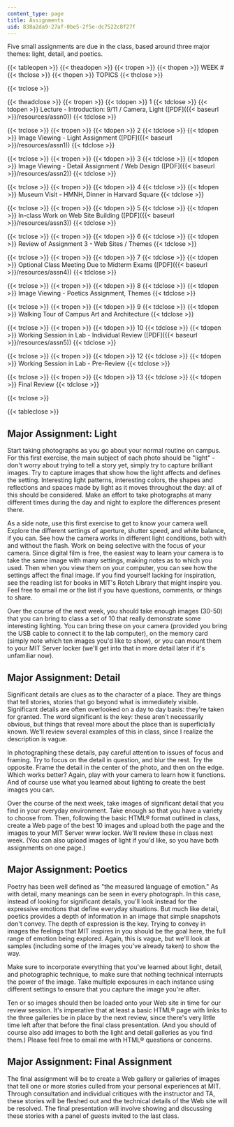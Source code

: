 ```yaml
---
content_type: page
title: Assignments
uid: 838a2da9-27af-0be5-2f5e-dc7522c8f27f
---
```


Five small assignments are due in the class, based around three major themes: light, detail, and poetics.

{{< tableopen >}}
{{< theadopen >}}
{{< tropen >}}
{{< thopen >}}
WEEK #
{{< thclose >}}
{{< thopen >}}
TOPICS
{{< thclose >}}

{{< trclose >}}

{{< theadclose >}}
{{< tropen >}}
{{< tdopen >}}
1
{{< tdclose >}}
{{< tdopen >}}
Lecture - Introduction: 9/11 / Camera, Light ([PDF]({{< baseurl >}}/resources/assn0))
{{< tdclose >}}

{{< trclose >}}
{{< tropen >}}
{{< tdopen >}}
2
{{< tdclose >}}
{{< tdopen >}}
Image Viewing - Light Assignment ([PDF]({{< baseurl >}}/resources/assn1))
{{< tdclose >}}

{{< trclose >}}
{{< tropen >}}
{{< tdopen >}}
3
{{< tdclose >}}
{{< tdopen >}}
Image Viewing - Detail Assignment / Web Design ([PDF]({{< baseurl >}}/resources/assn2))
{{< tdclose >}}

{{< trclose >}}
{{< tropen >}}
{{< tdopen >}}
4
{{< tdclose >}}
{{< tdopen >}}
Museum Visit - HMNH, Dinner in Harvard Square
{{< tdclose >}}

{{< trclose >}}
{{< tropen >}}
{{< tdopen >}}
5
{{< tdclose >}}
{{< tdopen >}}
In-class Work on Web Site Building ([PDF]({{< baseurl >}}/resources/assn3))
{{< tdclose >}}

{{< trclose >}}
{{< tropen >}}
{{< tdopen >}}
6
{{< tdclose >}}
{{< tdopen >}}
Review of Assignment 3 - Web Sites / Themes
{{< tdclose >}}

{{< trclose >}}
{{< tropen >}}
{{< tdopen >}}
7
{{< tdclose >}}
{{< tdopen >}}
Optional Class Meeting Due to Midterm Exams ([PDF]({{< baseurl >}}/resources/assn4))
{{< tdclose >}}

{{< trclose >}}
{{< tropen >}}
{{< tdopen >}}
8
{{< tdclose >}}
{{< tdopen >}}
Image Viewing - Poetics Assignment, Themes
{{< tdclose >}}

{{< trclose >}}
{{< tropen >}}
{{< tdopen >}}
9
{{< tdclose >}}
{{< tdopen >}}
Walking Tour of Campus Art and Architecture
{{< tdclose >}}

{{< trclose >}}
{{< tropen >}}
{{< tdopen >}}
10
{{< tdclose >}}
{{< tdopen >}}
Working Session in Lab - Individual Review ([PDF]({{< baseurl >}}/resources/assn5))
{{< tdclose >}}

{{< trclose >}}
{{< tropen >}}
{{< tdopen >}}
12
{{< tdclose >}}
{{< tdopen >}}
Working Session in Lab - Pre-Review
{{< tdclose >}}

{{< trclose >}}
{{< tropen >}}
{{< tdopen >}}
13
{{< tdclose >}}
{{< tdopen >}}
Final Review
{{< tdclose >}}

{{< trclose >}}

{{< tableclose >}}

Major Assignment: Light
-----------------------

Start taking photographs as you go about your normal routine on campus. For this first exercise, the main subject of each photo should be "light" - don't worry about trying to tell a story yet, simply try to capture brilliant images. Try to capture images that show how the light affects and defines the setting. Interesting light patterns, interesting colors, the shapes and reflections and spaces made by light as it moves throughout the day: all of this should be considered. Make an effort to take photographs at many different times during the day and night to explore the differences present there.

As a side note, use this first exercise to get to know your camera well. Explore the different settings of aperture, shutter speed, and white balance, if you can. See how the camera works in different light conditions, both with and without the flash. Work on being selective with the focus of your camera. Since digital film is free, the easiest way to learn your camera is to take the same image with many settings, making notes as to which you used. Then when you view them on your computer, you can see how the settings affect the final image. If you find yourself lacking for inspiration, see the reading list for books in MIT's Rotch Library that might inspire you. Feel free to email me or the list if you have questions, comments, or things to share.

Over the course of the next week, you should take enough images (30-50) that you can bring to class a set of 10 that really demonstrate some interesting lighting. You can bring these on your camera (provided you bring the USB cable to connect it to the lab computer), on the memory card (simply note which ten images you'd like to show), or you can mount them to your MIT Server locker (we'll get into that in more detail later if it's unfamiliar now).

Major Assignment: Detail
------------------------

Significant details are clues as to the character of a place. They are things that tell stories, stories that go beyond what is immediately visible. Significant details are often overlooked on a day to day basis: they're taken for granted. The word significant is the key: these aren't necessarily obvious, but things that reveal more about the place than is superficially known. We'll review several examples of this in class, since I realize the description is vague.

In photographing these details, pay careful attention to issues of focus and framing. Try to focus on the detail in question, and blur the rest. Try the opposite. Frame the detail in the center of the photo, and then on the edge. Which works better? Again, play with your camera to learn how it functions. And of course use what you learned about lighting to create the best images you can.

Over the course of the next week, take images of significant detail that you find in your everyday environment. Take enough so that you have a variety to choose from. Then, following the basic HTML® format outlined in class, create a Web page of the best 10 images and upload both the page and the images to your MIT Server www locker. We'll review these in class next week. (You can also upload images of light if you'd like, so you have both assignments on one page.)

Major Assignment: Poetics
-------------------------

Poetry has been well defined as "the measured language of emotion." As with detail, many meanings can be seen in every photograph. In this case, instead of looking for significant details, you'll look instead for the expressive emotions that define everyday situations. But much like detail, poetics provides a depth of information in an image that simple snapshots don't convey. The depth of expression is the key. Trying to convey in images the feelings that MIT inspires in you should be the goal here, the full range of emotion being explored. Again, this is vague, but we'll look at samples (including some of the images you've already taken) to show the way.

Make sure to incorporate everything that you've learned about light, detail, and photographic technique, to make sure that nothing technical interrupts the power of the image. Take multiple exposures in each instance using different settings to ensure that you capture the image you're after.

Ten or so images should then be loaded onto your Web site in time for our review session. It's imperative that at least a basic HTML® page with links to the three galleries be in place by the next review, since there's very little time left after that before the final class presentation. (And you should of course also add images to both the light and detail galleries as you find them.) Please feel free to email me with HTML® questions or concerns.

Major Assignment: Final Assignment
----------------------------------

The final assignment will be to create a Web gallery or galleries of images that tell one or more stories culled from your personal experiences at MIT. Through consultation and individual critiques with the instructor and TA, these stories will be fleshed out and the technical details of the Web site will be resolved. The final presentation will involve showing and discussing these stories with a panel of guests invited to the last class.